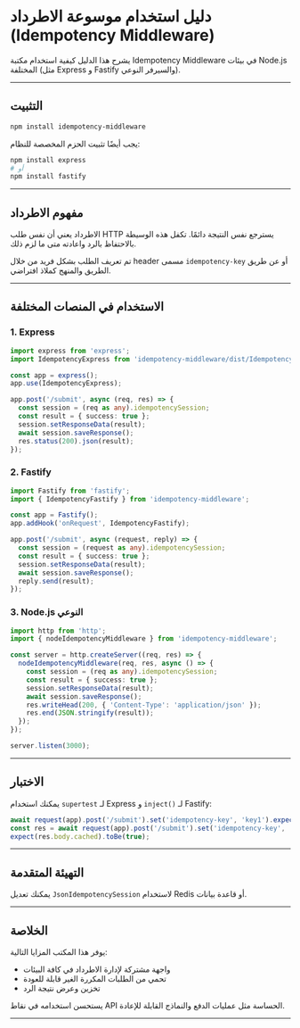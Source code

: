 # دليل استخدام موسوعة الاطرداد (Idempotency Middleware)

يشرح هذا الدليل كيفية استخدام مكتبة Idempotency Middleware في بيئات Node.js المختلفة (مثل Express و Fastify والسيرفر النوعي).

---

## التثبيت

```bash
npm install idempotency-middleware
```

يجب أيضًا تثبيت الحزم المخصصة للنظام:

```bash
npm install express
# أو
npm install fastify
```

---

## مفهوم الاطرداد

الاطرداد يعني أن نفس طلب HTTP يسترجع نفس النتيجة دائمًا. تكفل هذه الوسيطة بالاحتفاظ بالرد واعادته متى ما لزم ذلك.

تم تعريف الطلب بشكل فريد من خلال header مسمى `idempotency-key` أو عن طريق الطريق والمنهج كملاذ افتراضي.

---

## الاستخدام في المنصات المختلفة

### 1. Express

```ts
import express from 'express';
import IdempotencyExpress from 'idempotency-middleware/dist/IdempotencyExpress';

const app = express();
app.use(IdempotencyExpress);

app.post('/submit', async (req, res) => {
  const session = (req as any).idempotencySession;
  const result = { success: true };
  session.setResponseData(result);
  await session.saveResponse();
  res.status(200).json(result);
});
```

### 2. Fastify

```ts
import Fastify from 'fastify';
import { IdempotencyFastify } from 'idempotency-middleware';

const app = Fastify();
app.addHook('onRequest', IdempotencyFastify);

app.post('/submit', async (request, reply) => {
  const session = (request as any).idempotencySession;
  const result = { success: true };
  session.setResponseData(result);
  await session.saveResponse();
  reply.send(result);
});
```

### 3. Node.js النوعي

```ts
import http from 'http';
import { nodeIdempotencyMiddleware } from 'idempotency-middleware';

const server = http.createServer((req, res) => {
  nodeIdempotencyMiddleware(req, res, async () => {
    const session = (req as any).idempotencySession;
    const result = { success: true };
    session.setResponseData(result);
    await session.saveResponse();
    res.writeHead(200, { 'Content-Type': 'application/json' });
    res.end(JSON.stringify(result));
  });
});

server.listen(3000);
```

---

## الاختبار

يمكنك استخدام `supertest` لـ Express و `inject()` لـ Fastify:

```ts
await request(app).post('/submit').set('idempotency-key', 'key1').expect(200);
const res = await request(app).post('/submit').set('idempotency-key', 'key1');
expect(res.body.cached).toBe(true);
```

---

## التهيئة المتقدمة

يمكنك تعديل `JsonIdempotencySession` لاستخدام Redis أو قاعدة بيانات.

---

## الخلاصة

يوفر هذا المكتب المزايا التالية:

* واجهة مشتركة لإدارة الاطرداد في كافة البيئات
* تحمي من الطلبات المكررة الغير قابلة للعودة
* تخزين وعرض نتيجة الرد

يستحسن استخدامه في نقاط API الحساسة مثل عمليات الدفع والنماذج القابلة للإعادة.

---
